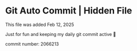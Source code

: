# Git Auto Commit | Hidden File

This file was added Feb 12, 2025

Just for fun and keeping my daily git commit active 🤪

commit number: 2066213
